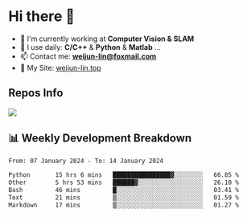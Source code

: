 # Hi there 👋

<!--
**Weijun-Lin/Weijun-Lin** is a ✨ _special_ ✨ repository because its `README.md` (this file) appears on your GitHub profile.

Here are some ideas to get you started:

- 🔭 I’m currently working on ...
- 🌱 I’m currently learning ...
- 👯 I’m looking to collaborate on ...
- 🤔 I’m looking for help with ...
- 💬 Ask me about ...
- 📫 How to reach me: ...
- 😄 Pronouns: ...
- ⚡ Fun fact: ...
-->

- 🏢 I'm currently working at **Computer Vision & SLAM**
- 🚀 I use daily: **C/C++** & **Python** & **Matlab** ...
- 📫 Contact me: **weijun-lin@foxmail.com**
- 🔗 My Site: [weijun-lin.top](https://weijun-lin.top/)

  

## Repos Info
![](https://github-readme-stats.vercel.app/api?username=Weijun-Lin&theme=cobalt)

## 📊 Weekly Development Breakdown

<!--START_SECTION:waka-->

```txt
From: 07 January 2024 - To: 14 January 2024

Python       15 hrs 6 mins   ████████████████▓░░░░░░░░   66.85 %
Other        5 hrs 53 mins   ██████▓░░░░░░░░░░░░░░░░░░   26.10 %
Bash         46 mins         █░░░░░░░░░░░░░░░░░░░░░░░░   03.41 %
Text         21 mins         ▒░░░░░░░░░░░░░░░░░░░░░░░░   01.59 %
Markdown     17 mins         ▒░░░░░░░░░░░░░░░░░░░░░░░░   01.27 %
```

<!--END_SECTION:waka-->

